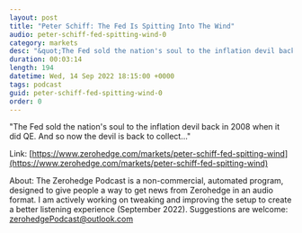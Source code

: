 ```yaml
---
layout: post
title: "Peter Schiff: The Fed Is Spitting Into The Wind"
audio: peter-schiff-fed-spitting-wind-0
category: markets
desc: "&quot;The Fed sold the nation's soul to the inflation devil back in 2008 when it did QE. And so now the devil is back to collect...&quot;"
duration: 00:03:14
length: 194
datetime: Wed, 14 Sep 2022 18:15:00 +0000
tags: podcast
guid: peter-schiff-fed-spitting-wind-0
order: 0
---
```

&quot;The Fed sold the nation's soul to the inflation devil back in 2008 when it did QE. And so now the devil is back to collect...&quot;

Link: [https://www.zerohedge.com/markets/peter-schiff-fed-spitting-wind](https://www.zerohedge.com/markets/peter-schiff-fed-spitting-wind)

About: The Zerohedge Podcast is a non-commercial, automated program, designed to give people a way to get news from Zerohedge in an audio format.  I am actively working on tweaking and improving the setup to create a better listening experience (September 2022).  Suggestions are welcome: [zerohedgePodcast@outlook.com](mailto:zerohedgePodcast@outlook.com)